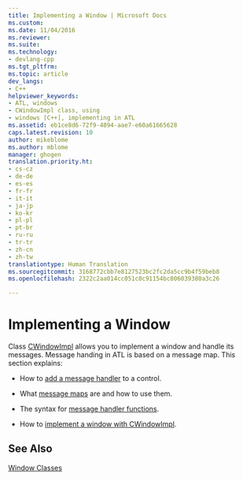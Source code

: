 ```yaml
---
title: Implementing a Window | Microsoft Docs
ms.custom: 
ms.date: 11/04/2016
ms.reviewer: 
ms.suite: 
ms.technology:
- devlang-cpp
ms.tgt_pltfrm: 
ms.topic: article
dev_langs:
- C++
helpviewer_keywords:
- ATL, windows
- CWindowImpl class, using
- windows [C++], implementing in ATL
ms.assetid: eb1ce8d6-72f9-4894-aae7-e60a61665628
caps.latest.revision: 10
author: mikeblome
ms.author: mblome
manager: ghogen
translation.priority.ht:
- cs-cz
- de-de
- es-es
- fr-fr
- it-it
- ja-jp
- ko-kr
- pl-pl
- pt-br
- ru-ru
- tr-tr
- zh-cn
- zh-tw
translationtype: Human Translation
ms.sourcegitcommit: 3168772cbb7e8127523bc2fc2da5cc9b4f59beb8
ms.openlocfilehash: 2322c2aa014cc051c0c91154bc806039380a3c26

---
```

# Implementing a Window
Class [CWindowImpl](../atl/reference/cwindowimpl-class.md) allows you to implement a window and handle its messages. Message handing in ATL is based on a message map. This section explains:  
  
-   How to [add a message handler](../atl/adding-an-atl-message-handler.md) to a control.  
  
-   What [message maps](../atl/message-maps-atl.md) are and how to use them.  
  
-   The syntax for [message handler functions](../atl/message-handler-functions.md).  
  
-   How to [implement a window with CWindowImpl](../atl/implementing-a-window-with-cwindowimpl.md).  
  
## See Also  
 [Window Classes](../atl/atl-window-classes.md)




<!--HONumber=Jan17_HO1-->


